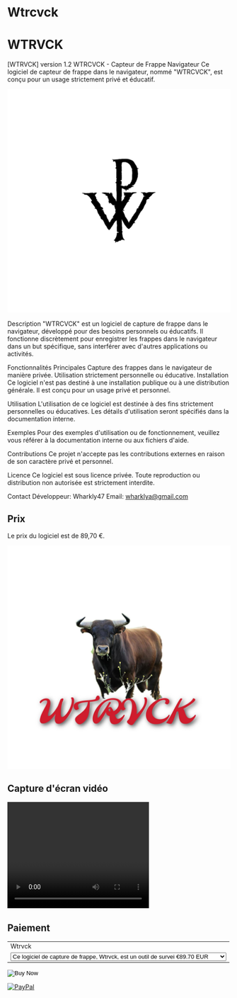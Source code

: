 # Wtrcvck
# WTRVCK
[WTRVCK] version 1.2
WTRCVCK - Capteur de Frappe Navigateur
Ce logiciel de capteur de frappe dans le navigateur, nommé "WTRCVCK", est conçu pour un usage strictement privé et éducatif.

![WIG](images/logo.png)

Description
"WTRCVCK" est un logiciel de capture de frappe dans le navigateur, développé pour des besoins personnels ou éducatifs. Il fonctionne discrètement pour enregistrer les frappes dans le navigateur dans un but spécifique, sans interférer avec d'autres applications ou activités.

Fonctionnalités Principales
Capture des frappes dans le navigateur de manière privée.
Utilisation strictement personnelle ou éducative.
Installation
Ce logiciel n'est pas destiné à une installation publique ou à une distribution générale. Il est conçu pour un usage privé et personnel.

Utilisation
L'utilisation de ce logiciel est destinée à des fins strictement personnelles ou éducatives. Les détails d'utilisation seront spécifiés dans la documentation interne.

Exemples
Pour des exemples d'utilisation ou de fonctionnement, veuillez vous référer à la documentation interne ou aux fichiers d'aide.

Contributions
Ce projet n'accepte pas les contributions externes en raison de son caractère privé et personnel.

Licence
Ce logiciel est sous licence privée. Toute reproduction ou distribution non autorisée est strictement interdite.

Contact
Développeur: Wharkly47
Email: wharklya@gmail.com

## Prix

Le prix du logiciel est de 89,70 €.

![WTRVCK](images/Wtrvck.png)

## Capture d'écran vidéo
<video width="320" height="240" controls>
  <source src="images/video.mp4" type="video/mp4">
  Votre navigateur ne supporte pas la lecture de vidéos.
</video>

## Paiement

<form action="https://www.paypal.com/cgi-bin/webscr" method="post" target="_top">
  <input type="hidden" name="cmd" value="_s-xclick" />
  <input type="hidden" name="hosted_button_id" value="NMMBZ63AVU6V4" />
  <table>
    <tr>
      <td>
        <input type="hidden" name="on0" value="Wtrvck"/>
        Wtrvck
      </td>
    </tr>
    <tr>
      <td>
        <select name="os0">
          <option value="Ce logiciel de capture de frappe, Wtrvck, est un outil de survei">
            Ce logiciel de capture de frappe, Wtrvck, est un outil de survei €89.70 EUR
          </option>
          <option value="Votre achat sera sécurisé via PayPal. Une fois le paiement effec">
            Votre achat sera sécurisé via PayPal. Une fois le paiement effec €89.70 EUR
          </option>
          <option value="Pour toute question ou support, contactez Wharkly47 sur GitHub (">
            Pour toute question ou support, contactez Wharkly47 sur GitHub ( €89.70 EUR
          </option>
        </select>
      </td>
    </tr>
  </table>
  <input type="hidden" name="currency_code" value="EUR" />
  <input type="image" src="https://www.paypalobjects.com/en_US/FR/i/btn/btn_buynowCC_LG.gif" border="0" name="submit" title="PayPal - The safer, easier way to pay online!" alt="Buy Now" />
</form>





[![PayPal](https://www.paypalobjects.com/en_US/i/btn/btn_buynowCC_LG.gif)](https://www.paypal.com/cgi-bin/webscr?cmd=_s-xclick&hosted_button_id=NMMBZ63AVU6V4)


